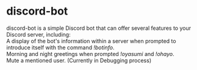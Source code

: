 # discord-bot
discord-bot is a simple Discord bot that can offer several features to your Discord server, including:\
  A display of the bot's information within a server when prompted to introduce itself with the command *!botinfo*.\
  Morning and night greetings when prompted *!oyasumi* and *!ohayo*.\
  Mute a mentioned user. (Currently in Debugging process)
